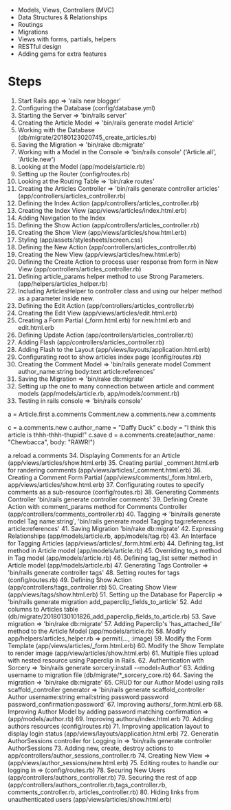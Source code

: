 * Models, Views, Controllers (MVC)
* Data Structures & Relationships
* Routings
* Migrations
* Views with forms, partials, helpers
* RESTful design
* Adding gems for extra features



# Steps
1. Start Rails app => 'rails new blogger'
2. Configuring the Database (config/database.yml)
3. Starting the Server => 'bin/rails server'
4. Creating the Article Model => 'bin/rails generate model Article'
5. Working with the Database (db/migrate/20180123020745_create_articles.rb)
6. Saving the Migration => 'bin/rake db:migrate'
7. Working with a Model in the Console => 'bin/rails console' ('Article.all', 'Article.new')
8. Looking at the Model (app/models/article.rb)
9. Setting up the Router (config/routes.rb)
10. Looking at the Routing Table => 'bin/rake routes'
11. Creating the Articles Controller => 'bin/rails generate controller articles' (app/controllers/articles_controller.rb)
12. Defining the Index Action (app/controllers/articles_controller.rb)
13. Creating the Index View (app/views/articles/index.html.erb)
14. Adding Navigation to the Index
15. Defining the Show Action (app/controllers/articles_controller.rb)
16. Creating the Show View (app/views/articles/show.html.erb)
17. Styling (app/assets/stylesheets/screen.css)
18. Defining the New Action (app/controllers/articles_controller.rb)
19. Creating the New View (app/views/articles/new.html.erb)
20. Defining the Create Action to process user response from form in New View (app/controllers/articles_controller.rb)
21. Defining article_params helper method to use Strong Parameters. (app/helpers/articles_helper.rb)
22. Including ArticlesHelper to controller class and using our helper method as a parameter inside new.
23. Defining the Edit Action (app/controllers/articles_controller.rb)
24. Creating the Edit View (app/views/articles/edit.html.erb)
25. Creating a Form Partial (_form.html.erb) for new.html.erb and edit.html.erb
26. Defining Update Action (app/controllers/articles_controller.rb)
27. Adding Flash (app/controllers/articles_controller.rb)
28. Adding Flash to the Layout (app/views/layouts/application.html.erb)
29. Configurating root to show articles index page (config/routes.rb)
30. Creating the Comment Model => 'bin/rails generate model Comment author_name:string body:text article:references'
31. Saving the Migration => 'bin/rake db:migrate'
32. Setting up the one to many connection between article and comment models (app/models/article.rb, app/models/comment.rb)
33. Testing in rails console => 'bin/rails console'

  a = Article.first
  a.comments
  Comment.new
  a.comments.new
  a.comments
  
  c = a.comments.new
  c.author_name = "Daffy Duck"
  c.body = "I think this article is thhh-thhh-thupid!"
  c.save
  d = a.comments.create(author_name: "Chewbacca", body: "RAWR!")
  
  a.reload
  a.comments
34. Displaying Comments for an Article (app/views/articles/show.html.erb)
35. Creating partial _comment.html.erb for randering comments (app/views/articles/_comment.html.erb)
36. Creating a Comment Form Partial (app/views/comments/_form.html.erb, app/views/articles/show.html.erb)
37. Configurating routes to specify comments as a sub-resource (config/routes.rb)
38. Generating Comments Controller 'bin/rails generate controller comments'
39. Defining Create Action with comment_params method for Comments Controller (app/controllers/comments_controller.rb)
40. Tagging => 'bin/rails generate model Tag name:string', 'bin/rails generate model Tagging tag:references article:references'
41. Saving Migration 'bin/rake db:migrate'
42. Expressing Relationships (app/models/article.rb, app/models/tag.rb)
43. An Interface for Tagging Articles (app/views/articles/_form.html.erb)
44. Defining tag_list method in Article model (app/models/article.rb)
45. Overriding to_s method in Tag model (app/models/article.rb)
46. Defining tag_list setter method in Article model (app/models/article.rb)
47. Generating Tags Controller => 'bin/rails generate controller tags'
48. Setting routes for tags (config/routes.rb)
49. Defining Show Action (app/controllers/tags_controller.rb)
50. Creating Show View (app/views/tags/show.html.erb)
51. Setting up the Database for Paperclip => 'bin/rails generate migration add_paperclip_fields_to_article'
52. Add columns to Articles table (db/migrate/20180130101826_add_paperclip_fields_to_article.rb)
53. Save migration => 'bin/rake db:migrate'
57. Adding Paperclip's 'has_attached_file' method  to the Article Model (app/models/article.rb)
58. Modify app/helpers/articles_helper.rb => permit(..., :image)
59. Modify the Form Template (app/views/articles/_form.html.erb)
60. Modify the Show Template to render image (app/view/articles/show.html.erb)
61. Multiple files upload with nested resource using Paperclip in Rails.
62. Authentication with Sorcery => 'bin/rails generate sorcery:install --model=Author'
63. Adding username to migration file (db/migrate/*_sorcery_core.rb)
64. Saving the migration => 'bin/rake db:migrate'
65. CRUD for our Author Model using rails scaffold_controller generator => 'bin/rails generate scaffold_controller Author username:string email:string password:password password_confirmation:password'
67. Improving authors/_form.html.erb
68. Improving Author Model by adding password matching confirmation => (app/models/author.rb)
69. Improving authors/index.html.erb
70. Adding authors resources (config/routes.rb)
71. Improving application layout to display login status (app/views/layouts/application.html.erb)
72. Generatin AuthorSessions controller for Logging in => 'bin/rails generate controller AuthorSessions
73. Adding new, create, destroy actions to app/controllers/author_sessions_controller.rb
74. Creating New View => (app/views/author_sessions/new.html.erb)
75. Editing routes to handle our logging in => (config/routes.rb)
78. Securing New Users (app/controllers/authors_controller.rb)
79. Securing the rest of app (app/controllers/authors_controller.rb,tags_controller.rb, comments_controller.rb, articles_controller.rb)
80. Hiding links from unauthenticated users (app/views/articles/show.html.erb)
